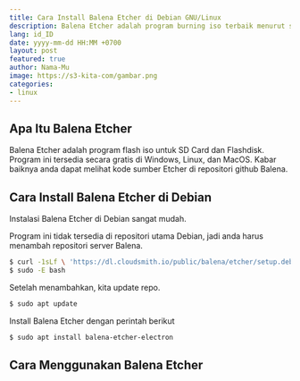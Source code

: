 ```yaml
---
title: Cara Install Balena Etcher di Debian GNU/Linux
description: Balena Etcher adalah program burning iso terbaik menurut saya
lang: id_ID
date: yyyy-mm-dd HH:MM +0700
layout: post
featured: true
author: Nama-Mu
image: https://s3-kita-com/gambar.png
categories:
- linux
---
```


## Apa Itu Balena Etcher
Balena Etcher adalah program flash iso untuk SD Card dan Flashdisk. Program ini tersedia secara gratis di Windows, Linux, dan MacOS. Kabar baiknya anda dapat melihat kode sumber Etcher di repositori github Balena. 
## Cara Install Balena Etcher di Debian
Instalasi Balena Etcher di Debian sangat mudah. 

Program ini tidak tersedia di repositori utama Debian, jadi anda harus menambah repositori server Balena.
```bash
$ curl -1sLf \ 'https://dl.cloudsmith.io/public/balena/etcher/setup.deb.sh' \
$ sudo -E bash
```
Setelah menambahkan, kita update repo.
```bash
$ sudo apt update
```
Install Balena Etcher dengan perintah berikut
```bash
$ sudo apt install balena-etcher-electron
```

## Cara Menggunakan Balena Etcher
